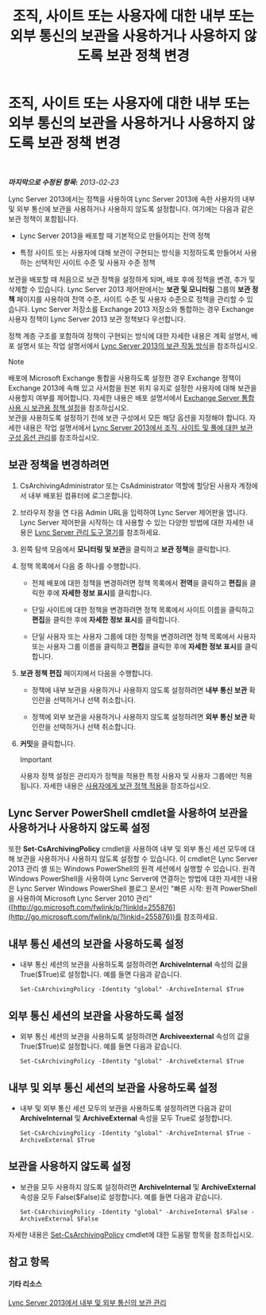 ﻿---
title: 조직, 사이트 또는 사용자에 대한 내부 또는 외부 통신의 보관을 사용하거나 사용하지 않도록 보관 정책 변경
TOCTitle: 조직, 사이트 또는 사용자에 대한 내부 또는 외부 통신의 보관을 사용하거나 사용하지 않도록 보관 정책 변경
ms:assetid: b85dc3fb-8ebd-4e3c-ac90-fc79270ac867
ms:mtpsurl: https://technet.microsoft.com/ko-kr/library/Gg182576(v=OCS.15)
ms:contentKeyID: 49304823
ms.date: 08/24/2015
mtps_version: v=OCS.15
ms.translationtype: HT
---

# 조직, 사이트 또는 사용자에 대한 내부 또는 외부 통신의 보관을 사용하거나 사용하지 않도록 보관 정책 변경

 

_**마지막으로 수정된 항목:** 2013-02-23_

Lync Server 2013에서는 정책을 사용하여 Lync Server 2013에 속한 사용자의 내부 및 외부 통신에 보관을 사용하거나 사용하지 않도록 설정합니다. 여기에는 다음과 같은 보관 정책이 포함됩니다.

  - Lync Server 2013을 배포할 때 기본적으로 만들어지는 전역 정책

  - 특정 사이트 또는 사용자에 대해 보관이 구현되는 방식을 지정하도록 만들어서 사용하는 선택적인 사이트 수준 및 사용자 수준 정책

보관을 배포할 때 처음으로 보관 정책을 설정하게 되며, 배포 후에 정책을 변경, 추가 및 삭제할 수 있습니다. Lync Server 2013 제어판에서는 **보관 및 모니터링** 그룹의 **보관 정책** 페이지를 사용하여 전역 수준, 사이트 수준 및 사용자 수준으로 정책을 관리할 수 있습니다. Lync Server 저장소를 Exchange 2013 저장소와 통합하는 경우 Exchange 사용자 정책이 Lync Server 2013 보관 정책보다 우선합니다.

정책 계층 구조를 포함하여 정책이 구현되는 방식에 대한 자세한 내용은 계획 설명서, 배포 설명서 또는 작업 설명서에서 [Lync Server 2013의 보관 작동 방식](lync-server-2013-how-archiving-works.md)을 참조하십시오.


> [!NOTE]
> 배포에 Microsoft Exchange 통합을 사용하도록 설정한 경우 Exchange 정책이 Exchange 2013에 속해 있고 사서함을 원본 위치 유지로 설정한 사용자에 대해 보관을 사용할지 여부를 제어합니다. 자세한 내용은 배포 설명서에서 <A href="lync-server-2013-setting-up-policies-for-archiving-when-using-exchange-server-integration.md">Exchange Server 통합 사용 시 보관용 정책 설정</A>을 참조하십시오.<BR>보관을 사용하도록 설정하기 전에 보관 구성에서 모든 해당 옵션을 지정해야 합니다. 자세한 내용은 작업 설명서에서 <A href="lync-server-2013-managing-archiving-configuration-options-for-your-organization-sites-and-pools.md">Lync Server 2013에서 조직, 사이트 및 풀에 대한 보관 구성 옵션 관리</A>를 참조하십시오.



## 보관 정책을 변경하려면

1.  CsArchivingAdministrator 또는 CsAdministrator 역할에 할당된 사용자 계정에서 내부 배포된 컴퓨터에 로그온합니다.

2.  브라우저 창을 연 다음 Admin URL을 입력하여 Lync Server 제어판을 엽니다. Lync Server 제어판을 시작하는 데 사용할 수 있는 다양한 방법에 대한 자세한 내용은 [Lync Server 관리 도구 열기](lync-server-2013-open-lync-server-administrative-tools.md)를 참조하세요.

3.  왼쪽 탐색 모음에서 **모니터링 및 보관**을 클릭하고 **보관 정책**을 클릭합니다.

4.  정책 목록에서 다음 중 하나를 수행합니다.
    
      - 전체 배포에 대한 정책을 변경하려면 정책 목록에서 **전역**을 클릭하고 **편집**을 클릭한 후에 **자세한 정보 표시**를 클릭합니다.
    
      - 단일 사이트에 대한 정책을 변경하려면 정책 목록에서 사이트 이름을 클릭하고 **편집**을 클릭한 후에 **자세한 정보 표시**를 클릭합니다.
    
      - 단일 사용자 또는 사용자 그룹에 대한 정책을 변경하려면 정책 목록에서 사용자 또는 사용자 그룹 이름을 클릭하고 **편집**을 클릭한 후에 **자세한 정보 표시**를 클릭합니다.

5.  **보관 정책 편집** 페이지에서 다음을 수행합니다.
    
      - 정책에 내부 보관을 사용하거나 사용하지 않도록 설정하려면 **내부 통신 보관** 확인란을 선택하거나 선택 취소합니다.
    
      - 정책에 외부 보관을 사용하거나 사용하지 않도록 설정하려면 **외부 통신 보관** 확인란을 선택하거나 선택 취소합니다.

6.  **커밋**을 클릭합니다.
    

    > [!IMPORTANT]
    > 사용자 정책 설정은 관리자가 정책을 적용한 특정 사용자 및 사용자 그룹에만 적용됩니다. 자세한 내용은 <A href="lync-server-2013-applying-an-archiving-policy-to-users.md">사용자에게 보관 정책 적용</A>을 참조하십시오.



## Lync Server PowerShell cmdlet을 사용하여 보관을 사용하거나 사용하지 않도록 설정

또한 **Set-CsArchivingPolicy** cmdlet을 사용하여 내부 및 외부 통신 세션 모두에 대해 보관을 사용하거나 사용하지 않도록 설정할 수 있습니다. 이 cmdlet은 Lync Server 2013 관리 셸 또는 Windows PowerShell의 원격 세션에서 실행할 수 있습니다. 원격 Windows PowerShell을 사용하여 Lync Server에 연결하는 방법에 대한 자세한 내용은 Lync Server Windows PowerShell 블로그 문서인 "빠른 시작: 원격 PowerShell을 사용하여 Microsoft Lync Server 2010 관리"([http://go.microsoft.com/fwlink/p/?linkId=255876](http://go.microsoft.com/fwlink/p/?linkid=255876))를 참조하세요.

## 내부 통신 세션의 보관을 사용하도록 설정

  - 내부 통신 세션의 보관을 사용하도록 설정하려면 **ArchiveInternal** 속성의 값을 True($True)로 설정합니다. 예를 들면 다음과 같습니다.
    
        Set-CsArchivingPolicy -Identity "global" -ArchiveInternal $True

## 외부 통신 세션의 보관을 사용하도록 설정

  - 외부 통신 세션의 보관을 사용하도록 설정하려면 **Archiveexternal** 속성의 값을 True($True)로 설정합니다. 예를 들면 다음과 같습니다.
    
        Set-CsArchivingPolicy -Identity "global" -ArchiveExternal $True

## 내부 및 외부 통신 세션의 보관을 사용하도록 설정

  - 내부 및 외부 통신 세션 모두의 보관을 사용하도록 설정하려면 다음과 같이 **ArchiveInternal** 및 **ArchiveExternal** 속성을 모두 True로 설정합니다.
    
        Set-CsArchivingPolicy -Identity "global" -ArchiveInternal $True -ArchiveExternal $True

## 보관을 사용하지 않도록 설정

  - 보관을 모두 사용하지 않도록 설정하려면 **ArchiveInternal** 및 **ArchiveExternal** 속성을 모두 False($False)로 설정합니다. 예를 들면 다음과 같습니다.
    
        Set-CsArchivingPolicy -Identity "global" -ArchiveInternal $False -ArchiveExternal $False

자세한 내용은 [Set-CsArchivingPolicy](https://docs.microsoft.com/en-us/powershell/module/skype/Set-CsArchivingPolicy) cmdlet에 대한 도움말 항목을 참조하십시오.

## 참고 항목

#### 기타 리소스

[Lync Server 2013에서 내부 및 외부 통신의 보관 관리](lync-server-2013-managing-the-archiving-of-internal-and-external-communications.md)

